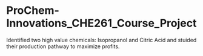 # ProChem-Innovations_CHE261_Course_Project

Identified two high value chemicals: Isopropanol and Citric Acid and stuided their production pathway to maximize profits.

